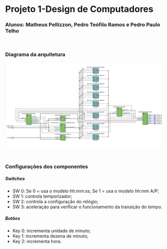 # Projeto 1-Design de Computadores
### Alunos: Matheus Pellizzon, Pedro Teófilo Ramos e Pedro Paulo Telho
<br />

### Diagrama da arquitetura 
<p align="center">
  <img src="top_level_rtl.jpg" width="1000" title="RTL viewer">
</p>
<br />

### Configurações dos componentes

##### Switches
<ul>
  <li>SW 0: Se 0 = usa o modelo hh:mm:ss; Se 1 = usa o modelo hh:mm A/P;</li>
  <li>SW 1: controla temporizador;</li>
  <li>SW 2: controla a configuração do relógio;</li>
  <li>SW 3: aceleração para verificar o funcionamento da transição do tempo.</li>
</ul>

##### Botões
<ul>
  <li>Key 0: incrementa unidade de minuto;</li>
  <li>Key 1: incrementa dezena de minuto;</li>
  <li>Key 2: incrementa hora.</li>
</ul>
